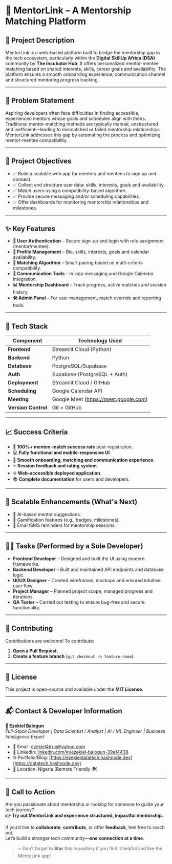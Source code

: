 # 🎯 MentorLink – A Mentorship Matching Platform

## 📌 Project Description

MentorLink is a web-based platform built to bridge the mentorship gap in the tech ecosystem, particularly within the **Digital SkillUp Africa (DSA)** community by **The Incubator Hub**. It offers personalized mentor-mentee matching based on shared interests, skills, career goals and availability. The platform ensures a smooth onboarding experience, communication channel and structured mentoring progress tracking.

---

## 🚧 Problem Statement

Aspiring developers often face difficulties in finding accessible, experienced mentors whose goals and schedules align with theirs. Traditional mentor-matching methods are typically manual, unstructured and inefficient—leading to mismatched or failed mentorship relationships. MentorLink addresses this gap by automating the process and optimizing mentor-mentee compatibility.

---

## 🎯 Project Objectives

- ✅ Build a scalable web app for mentors and mentees to sign up and connect.
- ✅ Collect and structure user data: skills, interests, goals and availability.
- ✅ Match users using a compatibility-based algorithm.
- ✅ Provide secure messaging and/or scheduling capabilities.
- ✅ Offer dashboards for monitoring mentorship relationships and milestones.

---

## ✨ Key Features

- **🔐 User Authentication** – Secure sign-up and login with role assignment (mentor/mentee).
- **👤 Profile Management** – Bio, skills, interests, goals and calendar availability.
- **🤝 Matching Algorithm** – Smart pairing based on multi-criteria compatibility.
- **💬 Communication Tools** – In-app messaging and Google Calendar integration.
- **📊 Mentorship Dashboard** – Track progress, active matches and session history.
- **🛠️ Admin Panel** – For user management, match override and reporting tools.

---

## 🧪 Tech Stack

| Component        | Technology Used                            |
|------------------|--------------------------------------------|
| **Frontend**     | Streamlit Cloud (Python)                    |
| **Backend**      | Python                                     |
| **Database**     | PostgreSQL/Supabase                        |
| **Auth**         | Supabase (PostgreSQL + Auth)               |
| **Deployment**   | Streamlit Cloud / GitHub                   |
| **Scheduling**   | Google Calendar API                        |
| **Meeting**      | Google Meet (https://meet.google.com)      |
| **Version Control** | Git + GitHub                          |

---

## 📈 Success Criteria

- 🎯 **100%+ mentee-match success rate** post-registration.  
- 💻 **Fully functional and mobile-responsive UI**.  
- 🔄 **Smooth onboarding, matching and communication experience**.
- ⭐ **Session feedback and rating system**.  
- 🌐 **Web-accessible deployed application**.  
- 📚 **Complete documentation** for users and developers.

---

## 🚀 Scalable Enhancements (What's Next)

- 🤖 AI-based mentor suggestions.  
- 🏅 Gamification features (e.g., badges, milestones).  
- 🔔 Email/SMS reminders for mentorship sessions.

---

## 👨‍💻 Tasks (Performed by a Sole Developer)

- **Frontend Developer** – Designed and built the UI using modern frameworks.  
- **Backend Developer** – Built and maintained API endpoints and database logic.  
- **UI/UX Designer** – Created wireframes, mockups and ensured intuitive user flow.  
- **Project Manager** – Planned project scope, managed progress and iterations.  
- **QA Tester** – Carried out testing to ensure bug-free and secure functionality.

---

## 🤝 Contributing

Contributions are welcome! To contribute:

1. **Open a Pull Request**.
2. **Create a feature branch** (`git checkout -b feature-name`).  

---

## 🧾 License

This project is open-source and available under the **MIT License**.

---

## 📬 Contact & Developer Information

**👤 Ezekiel Balogun**  
*Full-Stack Developer | Data Scientist / Analyst | AI / ML Engineer | Business Intelligence Expert*

- 📧 Email: [ezekiel4true@yahoo.com](mailto:ezekiel4true@yahoo.com)  
- 💼 LinkedIn: [linkedin.com/in/ezekiel-balogun-39a14438](https://linkedin.com/in/ezekiel-balogun-39a14438)  
- 🌐 Portfolio/Blog: [https://ezekieldatatech.hashnode.dev](https://datatech.hashnode.dev)  
- 📍 Location: Nigeria (Remote Friendly 🌍)

---

## 📢 Call to Action

Are you passionate about mentorship or looking for someone to guide your tech journey?  
**👉 Try out MentorLink and experience structured, impactful mentorship.**

If you’d like to **collaborate**, **contribute**, or offer **feedback**, feel free to reach out.  
Let’s build a stronger tech community—**one connection at a time**.

> ⭐ Don’t forget to **Star** this repository if you find it helpful and like the MentoLink app!
